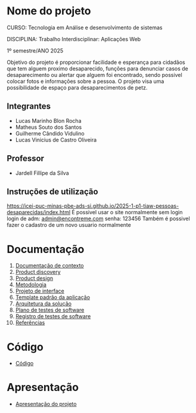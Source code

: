 # Nome do projeto

CURSO: Tecnologia em Análise e desenvolvimento de sistemas 

DISCIPLINA: Trabalho Interdisciplinar: Aplicações Web 

1º semestre/ANO 2025

Objetivo do projeto é proporcionar facilidade e esperança para cidadãos que tem alguem proximo desaparecido, funções para denunciar casos de desaparecimento ou alertar que alguem foi encontrado, sendo possivel colocar fotos e informações sobre a pessoa. O projeto visa uma possibilidade de espaço para desaparecimentos de petz. 

## Integrantes

* Lucas Marinho Blon Rocha
* Matheus Souto dos Santos
* Guilherme Cândido Vidulino
* Lucas Vinicius de Castro Oliveira	

## Professor

* Jardell Fillipe da Silva	

## Instruções de utilização

https://icei-puc-minas-pbe-ads-si.github.io/2025-1-p1-tiaw-pessoas-desaparecidas/index.html
É possivel usar o site normalmente sem login
login de adm: admin@encontreme.com senha: 123456
Também é possivel fazer o cadastro de um novo usuario normalmente

# Documentação

<ol>
<li><a href="docs/01-Contexto.md"> Documentação de contexto</a></li>
<li><a href="docs/02-Product-discovery.md"> Product discovery</a></li>
<li><a href="docs/03-Product-design.md"> Product design</a></li>
<li><a href="docs/04-Metodologia.md"> Metodologia</a></li>
<li><a href="docs/05-Projeto-interface.md"> Projeto de interface</a></li>
<li><a href="docs/06-Template-padrao.md"> Template padrão da aplicação</a></li>
<li><a href="docs/07-Arquitetura-solucao.md"> Arquitetura da solução</a></li>
<li><a href="docs/08-Plano-testes-software.md"> Plano de testes de software</a></li>
<li><a href="docs/09-Registro-testes-software.md"> Registro de testes de software</a></li>
<li><a href="docs/10-Referencias.md"> Referências</a></li>
</ol>

# Código

* <a href="src/README.md">Código</a>

# Apresentação

* <a href="presentation/README.md">Apresentação do projeto</a>
